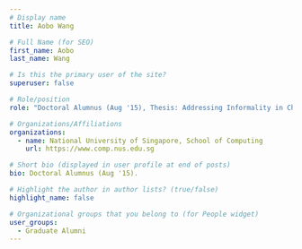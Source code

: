 ```yaml
---
# Display name
title: Aobo Wang

# Full Name (for SEO) 
first_name: Aobo
last_name: Wang

# Is this the primary user of the site?
superuser: false

# Role/position
role: "Doctoral Alumnus (Aug '15), Thesis: Addressing Informality in Chinese Microtext"

# Organizations/Affiliations
organizations:
  - name: National University of Singapore, School of Computing
    url: https://www.comp.nus.edu.sg

# Short bio (displayed in user profile at end of posts)
bio: Doctoral Alumnus (Aug '15). 

# Highlight the author in author lists? (true/false)
highlight_name: false

# Organizational groups that you belong to (for People widget)
user_groups:
  - Graduate Alumni
---
```

